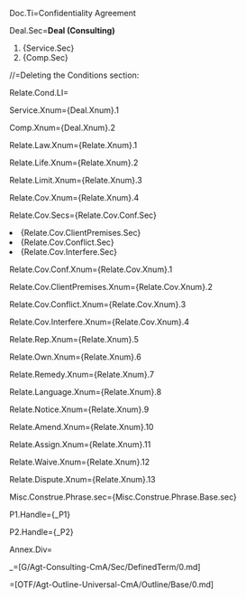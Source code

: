 Doc.Ti=Confidentiality Agreement

Deal.Sec=<b>Deal  (Consulting)</b><ol class="secs-and"><li>{Service.Sec}<li>{Comp.Sec}</ol>

//=Deleting the Conditions section:

Relate.Cond.LI=</i>

Service.Xnum={Deal.Xnum}.1

Comp.Xnum={Deal.Xnum}.2

Relate.Law.Xnum={Relate.Xnum}.1

Relate.Life.Xnum={Relate.Xnum}.2

Relate.Limit.Xnum={Relate.Xnum}.3

Relate.Cov.Xnum={Relate.Xnum}.4

Relate.Cov.Secs={Relate.Cov.Conf.Sec}<li>{Relate.Cov.ClientPremises.Sec}<li>{Relate.Cov.Conflict.Sec}<li>{Relate.Cov.Interfere.Sec}

Relate.Cov.Conf.Xnum={Relate.Cov.Xnum}.1

Relate.Cov.ClientPremises.Xnum={Relate.Cov.Xnum}.2

Relate.Cov.Conflict.Xnum={Relate.Cov.Xnum}.3

Relate.Cov.Interfere.Xnum={Relate.Cov.Xnum}.4


Relate.Rep.Xnum={Relate.Xnum}.5

Relate.Own.Xnum={Relate.Xnum}.6

Relate.Remedy.Xnum={Relate.Xnum}.7

Relate.Language.Xnum={Relate.Xnum}.8

Relate.Notice.Xnum={Relate.Xnum}.9

Relate.Amend.Xnum={Relate.Xnum}.10

Relate.Assign.Xnum={Relate.Xnum}.11

Relate.Waive.Xnum={Relate.Xnum}.12

Relate.Dispute.Xnum={Relate.Xnum}.13

Misc.Construe.Phrase.sec={Misc.Construe.Phrase.Base.sec}

P1.Handle={_P1}

P2.Handle={_P2}

Annex.Div=</i>

_=[G/Agt-Consulting-CmA/Sec/DefinedTerm/0.md]

=[OTF/Agt-Outline-Universal-CmA/Outline/Base/0.md]